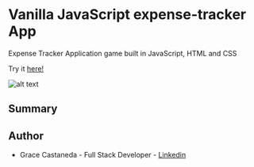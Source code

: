 # Vanilla JavaScript expense-tracker App

Expense Tracker Application game built in JavaScript, HTML and CSS

Try it [here!](https://gracii.github.io/expense-tracker/)

![alt text]()

## Summary

## Author

- Grace Castaneda - Full Stack Developer - [Linkedin](https://www.linkedin.com/in/castanedagrace/)
